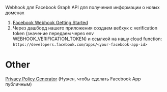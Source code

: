 Webhook для Facebook Graph API для получения информации о новых доменах

1. [Facebook Webhook Getting Started](https://developers.facebook.com/docs/graph-api/webhooks/getting-started)
2. Через дашборд нашего приложения создаем вебхук с verification token (значение передаем через env WEBHOOK_VERIFICATION_TOKEN) и ссылкой на нашу cloud function: `https://developers.facebook.com/apps/<your-facebook-app-id>`


# Other

[Privacy Policy Generator](https://www.privacypolicies.com/blog/facebook-apps-privacy-policy-url/) (Нужен, чтобы сделать Facebook App публичным)